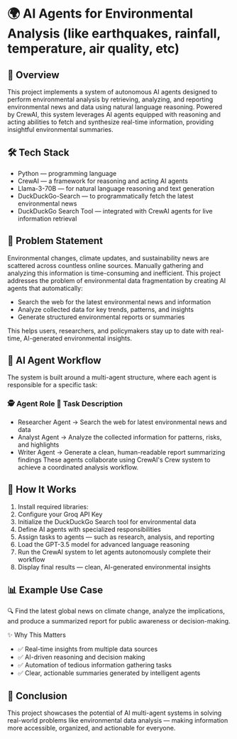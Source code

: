 # 🌍 AI Agents for Environmental Analysis (like earthquakes, rainfall, temperature, air quality, etc)
## 📑 Overview
This project implements a system of autonomous AI agents designed to perform environmental analysis by retrieving, analyzing, and reporting environmental news and data using natural language reasoning. Powered by CrewAI, this system leverages AI agents equipped with reasoning and acting abilities to fetch and synthesize real-time information, providing insightful environmental summaries.

## 🛠️ Tech Stack
- Python — programming language
- CrewAI — a framework for reasoning and acting AI agents
- Llama-3-70B — for natural language reasoning and text generation
- DuckDuckGo-Search — to programmatically fetch the latest environmental news
- DuckDuckGo Search Tool — integrated with CrewAI agents for live information retrieval

## 🎯 Problem Statement
Environmental changes, climate updates, and sustainability news are scattered across countless online sources. Manually gathering and analyzing this information is time-consuming and inefficient.
This project addresses the problem of environmental data fragmentation by creating AI agents that automatically:
- Search the web for the latest environmental news and information
- Analyze collected data for key trends, patterns, and insights
- Generate structured environmental reports or summaries

This helps users, researchers, and policymakers stay up to date with real-time, AI-generated environmental insights.

## 🧠 AI Agent Workflow
The system is built around a multi-agent structure, where each agent is responsible for a specific task:
### 🕵️ Agent Role	🎯 Task Description
- Researcher Agent ->	Search the web for latest environmental news and data
- Analyst Agent	 -> Analyze the collected information for patterns, risks, and highlights
- Writer Agent	 -> Generate a clean, human-readable report summarizing findings
These agents collaborate using CrewAI's Crew system to achieve a coordinated analysis workflow.

## 🚀 How It Works
1. Install required libraries:
2. Configure your Groq API Key
3. Initialize the DuckDuckGo Search tool for environmental data
4. Define AI agents with specialized responsibilities
5. Assign tasks to agents — such as research, analysis, and reporting
6. Load the GPT-3.5 model for advanced language reasoning
7. Run the CrewAI system to let agents autonomously complete their workflow
8. Display final results — clean, AI-generated environmental insights

## 📊 Example Use Case
🔍 Find the latest global news on climate change, analyze the implications, and produce a summarized report for public awareness or decision-making.

✨ Why This Matters
- ✅ Real-time insights from multiple data sources
- ✅ AI-driven reasoning and decision making
- ✅ Automation of tedious information gathering tasks
- ✅ Clear, actionable summaries generated by intelligent agents

## 📌 Conclusion
This project showcases the potential of AI multi-agent systems in solving real-world problems like environmental data analysis — making information more accessible, organized, and actionable for everyone.